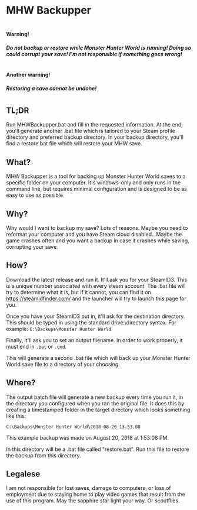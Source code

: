# MHW Backupper

#
#### Warning!
##### Do not backup or restore while Monster Hunter World is running! Doing so could corrupt your save! I'm not responsible if something goes wrong!
#
#
#### Another warning!
##### Restoring a save cannot be undone!
#
## TL;DR
Run MHWBackupper.bat and fill in the requested information. At the end, you'll generate another .bat file which is tailored to your Steam profile directory and preferred backup directory. In your backup directory, you'll find a restore.bat file which will restore your MHW save.

## What?

MHW Backupper is a tool for backing up Monster Hunter World saves to a specific folder on your computer. It's windows-only and only runs in the command line, but requires minimal configuration and is designed to be as easy to use as possible

## Why?

Why would I want to backup my save? Lots of reasons. Maybe you need to reformat your computer and you have Steam cloud disabled.. Maybe the game crashes often and you want a backup in case it crashes while saving, corrupting your save.

## How?

Download the latest release and run it. It'll ask you for your SteamID3. This is a unique number associated with every steam account. The .bat file will try to determine what it is, but if it cannot, you can find it on <https://steamidfinder.com/> and the launcher will try to launch this page for you.

Once you have your SteamID3 put in, it'll ask for the destination directory. This should be typed in using the standard drive:\directory syntax. For example:
``C:\Backups\Monster Hunter World``

Finally, it'll ask you to set an output filename. In order to work properly, it must end in ``.bat`` or ``.cmd``.

This will generate a second .bat file which will back up your Monster Hunter World save file to a directory of your choosing.

## Where?
The output batch file will generate a new backup every time you run it, in the directory you configured when you ran the original file. It does this by creating a timestamped folder in the target directory which looks something like this:

``C:\Backups\Monster Hunter World\2018-08-20 13.53.08``

This example backup was made on August 20, 2018 at 1:53:08 PM.

In this directory will be a .bat file called "restore.bat". Run this file to restore the backup from this directory.

## Legalese

I am not responsible for lost saves, damage to computers, or loss of employment due to staying home to play video games that result from the use of this program. May the sapphire star light your way. Or scoutflies.